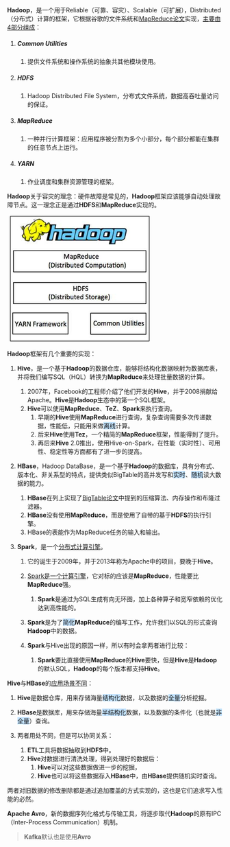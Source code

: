 **Hadoop**，是一个用于Reliable（可靠、容灾）、Scalable（可扩展），Distributed（分布式）计算的框架，它根据谷歌的文件系统和[MapReduce论文](https://static.googleusercontent.com/media/research.google.com/zh-CN//archive/mapreduce-osdi04.pdf)实现，[主要由4部分组成](https://www.cnblogs.com/along21/p/10496468.html)：

1. ##### Common Utilities

   1. 提供文件系统和操作系统的抽象共其他模块使用。

2. ##### HDFS

   1. Hadoop Distributed File System，分布式文件系统，数据高吞吐量访问的保证。

3. ##### MapReduce

   1. 一种并行计算框架：应用程序被分割为多个小部分，每个部分都能在集群的任意节点上运行。

4. ##### YARN

   1. 作业调度和集群资源管理的框架。

**Hadoop**关于容灾的理念：硬件故障是常见的，**Hadoop**框架应该能够自动处理故障节点。这一理念正是通过**HDFS**和**MapReduce**实现的。

​    ![](../images/9/hadoop.png)

**Hadoop**框架有几个重要的实现：

1. **Hive**，是一个基于**Hadoop**的数据仓库，能够将结构化数据映射为数据库表，并将我们编写SQL（HQL）转换为**MapReduce**来处理批量数据的计算。
   1. 2007年，Facebook的工程师介绍了他们开发的**Hive**，并于2008捐献给Apache。**Hive**是**Hadoop**生态中的第一个SQL框架。
   2. **Hive**可以使用**MapReduce**、**TeZ**、**Spark**来执行查询。
      1. 早期的**Hive**使用**MapReduce**进行查询，复杂查询需要多次传递数据，性能低，只能用来做<span style=background:#c2e2ff>离线</span>计算。
      2. 后来**Hive**使用**Tez**，一个精简的**MapReduce**框架，性能得到了提升。
      3. 再后来**Hive** 2.0推出，使用Hive-on-Spark，在性能（实时性）、可用性、稳定性等方面都有了进一步的提高。

2. **HBase**，Hadoop DataBase，是一个基于**Hadoop**的数据库，具有分布式、版本化、非关系型的特点，提供类似BigTable的高并发写和<span style=background:#c2e2ff>实时</span>、<span style=background:#c2e2ff>随机</span>读大数据的能力。
   1. **HBase**在列上实现了[BigTable论文](https://static.googleusercontent.com/media/research.google.com/zh-CN//archive/bigtable-osdi06.pdf)中提到的压缩算法、内存操作和布隆过滤器。
   2. **HBase**没有使用**MapReduce**，而是使用了自带的基于**HDFS**的执行引擎。
   3. HBase的表能作为MapReduce任务的输入和输出。

3. **Spark**，是一个[分布式计算引擎](https://www.techug.com/post/open-source-sql-engine.html)。
   1. 它的诞生于2009年，并于2013年称为Apache中的项目，要晚于**Hive**。
   2. [Spark是一个计算引擎](https://www.codenong.com/cs109813783/)，它对标的应该是**MapReduce**，性能要比**MapReduce**强。
      1. **Spark**是通过为SQL生成有向无环图，加上各种算子和宽窄依赖的优化达到高性能的。

   3. **Spark**是为了<span style=background:#c2e2ff>简化</span>**MapReduce**的编写工作，允许我们以SQL的形式查询**Hadoop**中的数据。

   4. **Spark**与Hive出现的原因一样，所以有时会拿两者进行比较：
      1. **Spark**要比直接使用**MapReduce**的**Hive**要快，但是**Hive**是**Hadoop**的默认SQL，**Hadoop**的每个版本都支持**Hive**。

**Hive**与**HBase**的[应用场景不同](https://blog.csdn.net/zx8167107/article/details/79265537)：

1. **Hive**是数据仓库，用来存储海量<span style=background:#c2e2ff>结构化</span>数据，以及数据的<span style=background:#c2e2ff>全量</span>分析挖掘。

2. **HBase**是数据库，用来存储海量<span style=background:#c2e2ff>半结构化</span>数据，以及数据的条件化（也就是<span style=background:#c2e2ff>非全量</span>）查询。

3. 两者用处不同，但是可以协同关系：

   1. **ETL**工具将数据抽取到**HDFS**中。
   2. **Hive**对数据进行清洗处理，得到处理好的数据后：
      1. **Hive**可以对这些数据做进一步的挖掘，
      2. **Hive**也可以将这些数据存入**HBase**中，由**HBase**提供随机实时查询。

两者对旧数据的修改删除都是通过追加覆盖的方式实现的，这也是它们追求写入性能的必然。

**Apache Avro**，新的数据序列化格式与传输工具，将逐步取代**Hadoop**的原有IPC（Inter-Process Communication）机制。

> **Kafka**默认也是使用**Avro**